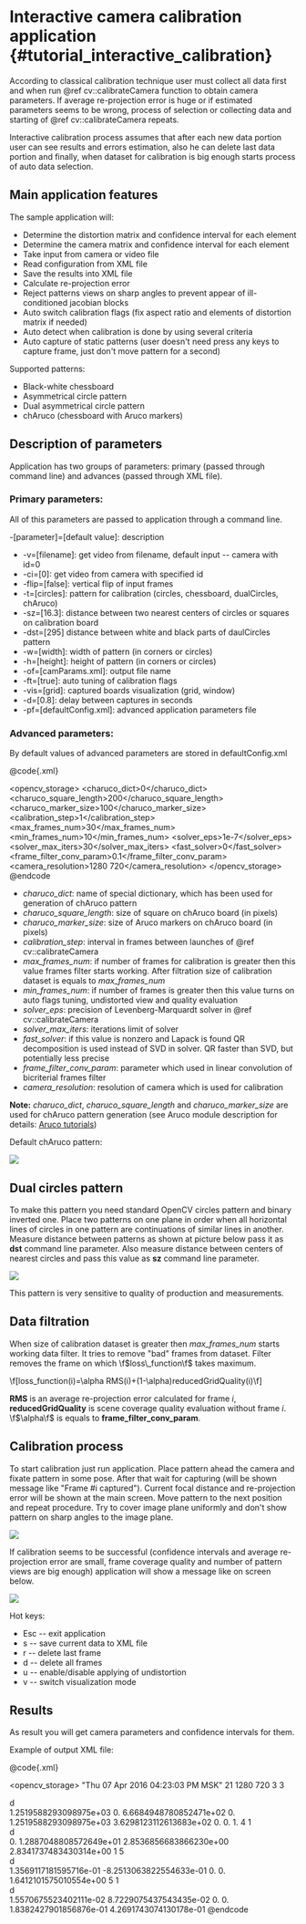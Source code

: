 Interactive camera calibration application {#tutorial_interactive_calibration}
==============================

According to classical calibration technique user must collect all data first and when run @ref cv::calibrateCamera function
to obtain camera parameters. If average re-projection error is huge or if estimated parameters seems to be wrong, process of
selection or collecting data and starting of @ref cv::calibrateCamera repeats.

Interactive calibration process assumes that after each new data portion user can see results and errors estimation, also
he can delete last data portion and finally, when dataset for calibration is big enough starts process of auto data selection.

Main application features
------

The sample application will:

-   Determine the distortion matrix and confidence interval for each element
-   Determine the camera matrix and confidence interval for each element
-   Take input from camera or video file
-   Read configuration from XML file
-   Save the results into XML file
-   Calculate re-projection error
-   Reject patterns views on sharp angles to prevent appear of ill-conditioned jacobian blocks
-   Auto switch calibration flags (fix aspect ratio and elements of distortion matrix if needed)
-   Auto detect when calibration is done by using several criteria
-   Auto capture of static patterns (user doesn't need press any keys to capture frame, just don't move pattern for a second)

Supported patterns:

-   Black-white chessboard
-   Asymmetrical circle pattern
-   Dual asymmetrical circle pattern
-   chAruco (chessboard with Aruco markers)

Description of parameters
------

Application has two groups of parameters: primary (passed through command line) and advances (passed through XML file).

### Primary parameters:

All of this parameters are passed to application through a command line.

-[parameter]=[default value]: description

-  -v=[filename]: get video from filename, default input -- camera with id=0
-  -ci=[0]: get video from camera with specified id
-  -flip=[false]: vertical flip of input frames
-  -t=[circles]: pattern for calibration (circles, chessboard, dualCircles, chAruco)
-  -sz=[16.3]: distance between two nearest centers of circles or squares on calibration board
-  -dst=[295] distance between white and black parts of daulCircles pattern
-  -w=[width]: width of pattern (in corners or circles)
-  -h=[height]: height of pattern (in corners or circles)
-  -of=[camParams.xml]: output file name
-  -ft=[true]: auto tuning of calibration flags
-  -vis=[grid]: captured boards visualization (grid, window)
-  -d=[0.8]: delay between captures in seconds
-  -pf=[defaultConfig.xml]: advanced application parameters file

### Advanced parameters:

By default values of advanced parameters are stored in defaultConfig.xml

@code{.xml}
<?xml version="1.0"?>
<opencv_storage>
<charuco_dict>0</charuco_dict>
<charuco_square_length>200</charuco_square_length>
<charuco_marker_size>100</charuco_marker_size>
<calibration_step>1</calibration_step>
<max_frames_num>30</max_frames_num>
<min_frames_num>10</min_frames_num>
<solver_eps>1e-7</solver_eps>
<solver_max_iters>30</solver_max_iters>
<fast_solver>0</fast_solver>
<frame_filter_conv_param>0.1</frame_filter_conv_param>
<camera_resolution>1280 720</camera_resolution>
</opencv_storage>
@endcode

-  *charuco_dict*: name of special dictionary, which has been used for generation of chAruco pattern
-  *charuco_square_length*: size of square on chAruco board (in pixels)
-  *charuco_marker_size*: size of Aruco markers on chAruco board (in pixels)
-  *calibration_step*: interval in frames between launches of @ref cv::calibrateCamera
-  *max_frames_num*: if number of frames for calibration is greater then this value frames filter starts working.
After filtration size of calibration dataset is equals to *max_frames_num*
-  *min_frames_num*: if number of frames is greater then this value turns on auto flags tuning, undistorted view and quality evaluation
-  *solver_eps*: precision of Levenberg-Marquardt solver in @ref cv::calibrateCamera
-  *solver_max_iters*: iterations limit of solver
-  *fast_solver*: if this value is nonzero and Lapack is found QR decomposition is used instead of SVD in solver.
QR faster than SVD, but potentially less precise
-  *frame_filter_conv_param*: parameter which used in linear convolution of bicriterial frames filter
-  *camera_resolution*: resolution of camera which is used for calibration

**Note:** *charuco_dict*, *charuco_square_length* and *charuco_marker_size* are used for chAruco pattern generation
(see Aruco module description for details: [Aruco tutorials](https://github.com/opencv/opencv_contrib/tree/master/modules/aruco/tutorials))

Default chAruco pattern:

![](images/charuco_board.png)

Dual circles pattern
------

To make this pattern you need standard OpenCV circles pattern and binary inverted one.
Place two patterns on one plane in order when all horizontal lines of circles in one pattern are
 continuations of similar lines in another.
Measure distance between patterns as shown at picture below pass it as **dst** command line parameter. Also measure distance between centers of nearest circles and pass
this value as **sz** command line parameter.

![](images/dualCircles.jpg)

This pattern is very sensitive to quality of production and measurements.


Data filtration
------
When size of calibration dataset is greater then *max_frames_num* starts working
data filter. It tries to remove "bad" frames from dataset. Filter removes the frame
 on which \f$loss\_function\f$ takes maximum.

\f[loss\_function(i)=\alpha RMS(i)+(1-\alpha)reducedGridQuality(i)\f]

**RMS** is an average re-projection error calculated for frame *i*, **reducedGridQuality**
 is scene coverage quality evaluation without frame *i*. \f$\alpha\f$ is equals to
 **frame_filter_conv_param**.


Calibration process
------

To start calibration just run application. Place pattern ahead the camera and fixate pattern in some pose.
After that wait for capturing (will be shown message like "Frame #i captured").
Current focal distance and re-projection error will be shown at the main screen. Move pattern to the next position  and repeat procedure. Try to cover image plane
uniformly and don't show pattern on sharp angles to the image plane.

![](images/screen_charuco.jpg)

If calibration seems to be successful (confidence intervals and average re-projection
 error are small, frame coverage quality and number of pattern views are big enough)
  application will show a message like on screen below.


![](images/screen_finish.jpg)

Hot keys:

- Esc -- exit application
- s -- save current data to XML file
- r -- delete last frame
- d -- delete all frames
- u -- enable/disable applying of undistortion
- v -- switch visualization mode

Results
------

As result you will get camera parameters and confidence intervals for them.

Example of output XML file:

@code{.xml}
<?xml version="1.0"?>
<opencv_storage>
<calibrationDate>"Thu 07 Apr 2016 04:23:03 PM MSK"</calibrationDate>
<framesCount>21</framesCount>
<cameraResolution>
  1280 720</cameraResolution>
<cameraMatrix type_id="opencv-matrix">
  <rows>3</rows>
  <cols>3</cols>
  <dt>d</dt>
  <data>
    1.2519588293098975e+03 0. 6.6684948780852471e+02 0.
    1.2519588293098975e+03 3.6298123112613683e+02 0. 0. 1.</data></cameraMatrix>
<cameraMatrix_std_dev type_id="opencv-matrix">
  <rows>4</rows>
  <cols>1</cols>
  <dt>d</dt>
  <data>
    0. 1.2887048808572649e+01 2.8536856683866230e+00
    2.8341737483430314e+00</data></cameraMatrix_std_dev>
<dist_coeffs type_id="opencv-matrix">
  <rows>1</rows>
  <cols>5</cols>
  <dt>d</dt>
  <data>
    1.3569117181595716e-01 -8.2513063822554633e-01 0. 0.
    1.6412101575010554e+00</data></dist_coeffs>
<dist_coeffs_std_dev type_id="opencv-matrix">
  <rows>5</rows>
  <cols>1</cols>
  <dt>d</dt>
  <data>
    1.5570675523402111e-02 8.7229075437543435e-02 0. 0.
    1.8382427901856876e-01</data></dist_coeffs_std_dev>
<avg_reprojection_error>4.2691743074130178e-01</avg_reprojection_error>
</opencv_storage>
@endcode
